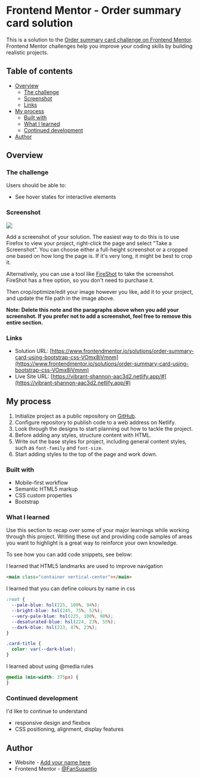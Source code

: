 # Frontend Mentor - Order summary card solution

This is a solution to the [Order summary card challenge on Frontend Mentor](https://www.frontendmentor.io/challenges/order-summary-component-QlPmajDUj). Frontend Mentor challenges help you improve your coding skills by building realistic projects.

## Table of contents

- [Overview](#overview)
  - [The challenge](#the-challenge)
  - [Screenshot](#screenshot)
  - [Links](#links)
- [My process](#my-process)
  - [Built with](#built-with)
  - [What I learned](#what-i-learned)
  - [Continued development](#continued-development)
- [Author](#author)

## Overview

### The challenge

Users should be able to:

- See hover states for interactive elements

### Screenshot

![](./screenshot.jpg)

Add a screenshot of your solution. The easiest way to do this is to use Firefox to view your project, right-click the page and select "Take a Screenshot". You can choose either a full-height screenshot or a cropped one based on how long the page is. If it's very long, it might be best to crop it.

Alternatively, you can use a tool like [FireShot](https://getfireshot.com/) to take the screenshot. FireShot has a free option, so you don't need to purchase it.

Then crop/optimize/edit your image however you like, add it to your project, and update the file path in the image above.

**Note: Delete this note and the paragraphs above when you add your screenshot. If you prefer not to add a screenshot, feel free to remove this entire section.**

### Links

- Solution URL: [https://www.frontendmentor.io/solutions/order-summary-card-using-bootstrap-css-VOmx8iVmnm](https://www.frontendmentor.io/solutions/order-summary-card-using-bootstrap-css-VOmx8iVmnm)
- Live Site URL: [https://vibrant-shannon-aac3d2.netlify.app/#](https://vibrant-shannon-aac3d2.netlify.app/#)

## My process

1. Initialize project as a public repository on [GitHub](https://github.com/).
2. Configure repository to publish code to a web address on Netlify.
3. Look through the designs to start planning out how to tackle the project.
4. Before adding any styles, structure content with HTML.
5. Write out the base styles for project, including general content styles, such as `font-family` and `font-size`.
6. Start adding styles to the top of the page and work down.

### Built with

- Mobile-first workflow
- Semantic HTML5 markup
- CSS custom properties
- Bootstrap

### What I learned

Use this section to recap over some of your major learnings while working through this project. Writing these out and providing code samples of areas you want to highlight is a great way to reinforce your own knowledge.

To see how you can add code snippets, see below:

I learned that HTML5 landmarks are used to improve navigation

```html
<main class="container vertical-center"></main>
```

I learned that you can define colours by name in css

```css
:root {
  --pale-blue: hsl(225, 100%, 94%);
  --bright-blue: hsl(245, 75%, 52%);
  --very-pale-blue: hsl(225, 100%, 98%);
  --desaturated-blue: hsl(224, 23%, 55%);
  --dark-blue: hsl(223, 47%, 23%);
}

.card-title {
  color: var(--dark-blue);
}
```

I learned about using @media rules

```css
@media (min-width: 375px) {
}
```

### Continued development

I'd like to continue to understand

- responsive design and flexbox
- CSS positioning, alignment, display features

## Author

- Website - [Add your name here](https://www.your-site.com)
- Frontend Mentor - [@FanSusantio](https://www.frontendmentor.io/profile/FanSusantio)
